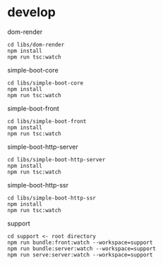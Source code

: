 # develop
dom-render
```
cd libs/dom-render
npm install
npm run tsc:watch
```

simple-boot-core
```
cd libs/simple-boot-core
npm install
npm run tsc:watch
```

simple-boot-front
```
cd libs/simple-boot-front
npm install
npm run tsc:watch
```

simple-boot-http-server
```
cd libs/simple-boot-http-server
npm install
npm run tsc:watch
```

simple-boot-http-ssr
```
cd libs/simple-boot-http-ssr
npm install
npm run tsc:watch
```

support
```
cd support <- root directory
npm run bundle:front:watch --workspace=support
npm run bundle:server:watch --workspace=support
npm run serve:server:watch --workspace=support
```